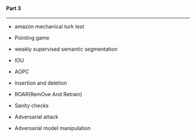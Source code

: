 #### Part 3

---

* amazon mechanical turk test

* Pointing game

* weakly supervised semantic segmentation
* IOU

* AOPC
* insertion and deletion

* ROAR(RemOve And Retrain)

* Sanity checks
* Adversarial attack
* Adversarial model manipulation
